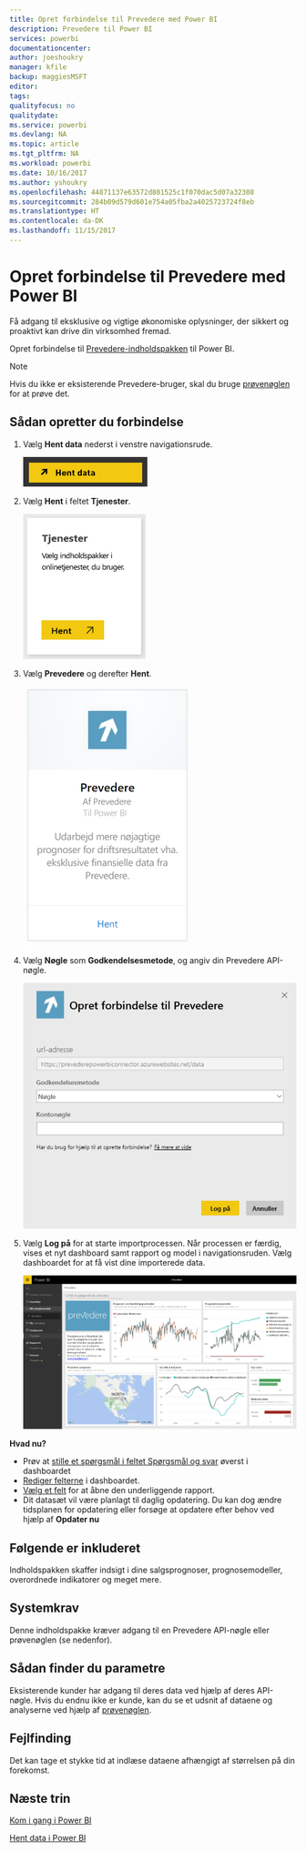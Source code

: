 ```yaml
---
title: Opret forbindelse til Prevedere med Power BI
description: Prevedere til Power BI
services: powerbi
documentationcenter: 
author: joeshoukry
manager: kfile
backup: maggiesMSFT
editor: 
tags: 
qualityfocus: no
qualitydate: 
ms.service: powerbi
ms.devlang: NA
ms.topic: article
ms.tgt_pltfrm: NA
ms.workload: powerbi
ms.date: 10/16/2017
ms.author: yshoukry
ms.openlocfilehash: 44871137e63572d801525c1f070dac5d07a32308
ms.sourcegitcommit: 284b09d579d601e754a05fba2a4025723724f8eb
ms.translationtype: HT
ms.contentlocale: da-DK
ms.lasthandoff: 11/15/2017
---
```

# <a name="connect-to-prevedere-with-power-bi"></a>Opret forbindelse til Prevedere med Power BI
Få adgang til eksklusive og vigtige økonomiske oplysninger, der sikkert og proaktivt kan drive din virksomhed fremad.

Opret forbindelse til [Prevedere-indholdspakken](https://app.powerbi.com/getdata/services/prevedere) til Power BI.

>[!NOTE]
>Hvis du ikke er eksisterende Prevedere-bruger, skal du bruge [prøvenøglen](https://prevederepowerbiconnector.azurewebsites.net/static/learnmore.html) for at prøve det.

## <a name="how-to-connect"></a>Sådan opretter du forbindelse
1. Vælg **Hent data** nederst i venstre navigationsrude.
   
   ![](media/service-connect-to-prevedere/getdata.png)
2. Vælg **Hent** i feltet **Tjenester**.
   
   ![](media/service-connect-to-prevedere/services.png)
3. Vælg **Prevedere** og derefter **Hent**.
   
   ![](media/service-connect-to-prevedere/connect.png)
4. Vælg **Nøgle** som **Godkendelsesmetode**, og angiv din Prevedere API-nøgle.
   
    ![](media/service-connect-to-prevedere/creds.png)
5. Vælg **Log på** for at starte importprocessen. Når processen er færdig, vises et nyt dashboard samt rapport og model i navigationsruden. Vælg dashboardet for at få vist dine importerede data.
   
     ![](media/service-connect-to-prevedere/dashboard.png)

**Hvad nu?**

* Prøv at [stille et spørgsmål i feltet Spørgsmål og svar](service-q-and-a.md) øverst i dashboardet
* [Rediger felterne](service-dashboard-edit-tile.md) i dashboardet.
* [Vælg et felt](service-dashboard-tiles.md) for at åbne den underliggende rapport.
* Dit datasæt vil være planlagt til daglig opdatering. Du kan dog ændre tidsplanen for opdatering eller forsøge at opdatere efter behov ved hjælp af **Opdater nu**

## <a name="whats-included"></a>Følgende er inkluderet
Indholdspakken skaffer indsigt i dine salgsprognoser, prognosemodeller, overordnede indikatorer og meget mere.

## <a name="system-requirements"></a>Systemkrav
Denne indholdspakke kræver adgang til en Prevedere API-nøgle eller prøvenøglen (se nedenfor).

## <a name="finding-parameters"></a>Sådan finder du parametre
<a name="FindingParams"></a>

Eksisterende kunder har adgang til deres data ved hjælp af deres API-nøgle. Hvis du endnu ikke er kunde, kan du se et udsnit af dataene og analyserne ved hjælp af [prøvenøglen](https://prevederepowerbiconnector.azurewebsites.net/static/learnmore.html).

## <a name="troubleshooting"></a>Fejlfinding
Det kan tage et stykke tid at indlæse dataene afhængigt af størrelsen på din forekomst.

## <a name="next-steps"></a>Næste trin
[Kom i gang i Power BI](service-get-started.md)

[Hent data i Power BI](service-get-data.md)

